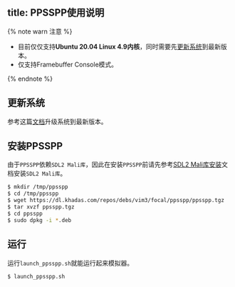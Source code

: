 title: PPSSPP使用说明
---

{% note warn 注意 %}

* 目前仅仅支持**Ubuntu 20.04 Linux 4.9内核**，同时需要先[更新系统](UpgradeSystem.html)到最新版本。
* 仅支持Framebuffer Console模式。

{% endnote %}

## 更新系统

参考这篇[文档](UpgradeSystem.html)升级系统到最新版本。


## 安装PPSSPP

由于`PPSSPP`依赖`SDL2 Mali库`，因此在安装`PPSSPP`前请先参考[SDL2 Mali库安装](Sdl2.html)文档安装`SDL2 Mali库`。

```sh
$ mkdir /tmp/ppsspp
$ cd /tmp/ppsspp
$ wget https://dl.khadas.com/repos/debs/vim3/focal/ppsspp/ppsspp.tgz
$ tar xvzf ppsspp.tgz
$ cd ppsspp 
$ sudo dpkg -i *.deb
```


## 运行

运行`launch_ppsspp.sh`就能运行起来模拟器。

```sh
$ launch_ppsspp.sh
```


